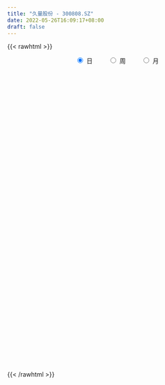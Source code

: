 ```yaml
---
title: "久量股份 - 300808.SZ"
date: 2022-05-26T16:09:17+08:00
draft: false
---
```

{{< rawhtml >}}
    <div style="text-align: center">
        <label style="padding: 1rem;"><input style="margin-right: .5rem" type="radio" name="period" value="D" checked onclick="period_change(this)">日</label>
        <label style="padding: 1rem;"><input style="margin-right: .5rem" type="radio" name="period" value="W" onclick="period_change(this)">周</label>
        <label style="padding: 1rem;"><input style="margin-right: .5rem" type="radio" name="period" value="M" onclick="period_change(this)">月</label>
    </div>
    <div id="chart" style="height: 700px;"></div> 
    <script type="text/javascript">
        const D_v = [9130.0,6498.0,9401.0,7646.0,9562.0,9557.05,7648.88,8255.0,26951.41,16114.0,9359.0,13453.0,18300.0,15762.0,10365.0,14824.0,10695.43,9696.0,22377.76,20679.5,22664.0,58758.9,29338.86,22320.18,24647.75,19310.39,21433.0,16051.0,19814.0,10564.0,12339.0,12375.0,26905.86,31381.75,79685.96,93576.33,58607.0,46443.0,32103.3,24377.0,28130.8,36438.0,25013.0,13509.0,15652.43,20070.0,25926.05,33677.16,23226.06,22202.0,34706.16,30746.0,28258.0,28860.83,23265.0,22105.0,26671.0,112663.75,156931.31,94292.88,109721.21,68671.65,56081.0,48435.05,93908.81,58894.76,32240.94,35574.11,23032.09,49864.96,29469.64,24132.0,34138.0,22440.0,29823.23,21983.76,25812.0,20119.01,21450.56,16797.0,16002.0,28011.05,20563.0,13873.54,13005.0,13642.0,14712.0,16584.9,16130.9,7905.0,7532.0,12567.26,10935.98,10826.01,8797.0,5734.0,8637.0,6042.0,7052.0,7042.0,4974.0,6391.05,6362.0,6331.0,5718.0,3843.0,8147.16,4928.0,7924.0,7793.0,12199.24,6658.23,7463.04,11414.99,8983.0,5228.0,5949.83,6115.78,6502.0,5205.0,10189.0,7092.0,11310.05,7937.05,10514.0,7543.0,8802.05,6667.05,5364.0,7374.0,16906.84,10531.05,7056.76,9387.76,14697.68,10800.0,8991.0,15430.0,13123.56,7629.0,33185.35,20701.17,13784.0,25294.0,16975.0,17147.0,10863.0,14506.0,14375.24,12436.24,15397.0,32298.0,20897.62,16247.97,14369.97,13917.99,16694.99,23948.0,17227.0,17743.24,17736.0,13177.0,8864.99,14620.0,14298.99,13069.0,60209.94,46243.0,30729.99,25089.35,11619.0,11878.05,15510.0,7755.0,21973.0,11140.05,6583.0,9598.0,9602.0,7931.0,8625.0,5977.0,7677.0,9362.05,6321.99,5009.0,6233.65,8904.0,19965.0,31836.97,19101.1,9054.65,43156.35,38958.52,17358.0,13371.65,8830.0,13103.0,17272.0,10648.0,13176.0,12380.87,13785.0,20420.05,21455.0,53737.81,66873.05,80022.01,73235.5,36001.0,37699.05,42414.0,49598.95,23046.0,15655.0,15746.0,15812.0,15766.0,9256.0,13542.0,17510.0,10090.0,9659.0,10864.0,14189.0,9638.0,6542.0,10103.0,8876.0,14387.05,18424.3,14680.0,11337.0,10164.0,6211.65,5520.65,5625.0,15585.06,16147.0,8952.0,10693.0,6672.51,9575.0,80466.95,99550.9,59829.05,41595.05,32883.0,27127.05,15862.0]
const D_histogram = [0.0,0.0,0.0082707692,0.0117323375,0.0202421595,0.0346020139,0.0378017093,0.0407469582,0.0630178811,0.0560003967,0.0563162222,0.0629916603,0.0623425781,0.058909093,0.0429526455,0.0447043029,0.0484523965,0.0410578381,0.0498774967,0.0339244602,0.040740892,0.0728338708,0.0841981384,0.0661853763,0.0720345513,0.0585457598,0.0296809127,-0.0067376773,-0.0549008007,-0.0720373579,-0.1012115587,-0.0940510217,-0.0661921107,-0.0368802312,0.0537929552,0.1027455334,0.1323207393,0.0949299558,0.0734694536,0.0521022837,0.0496639091,0.0023066455,-0.0630694992,-0.1055361771,-0.1120316342,-0.0960233584,-0.0709977387,-0.033812169,-0.0266151343,-0.0372545982,-0.0373711558,-0.1284418987,-0.1393515748,-0.0991283336,-0.0517129646,-0.0187500295,0.0175090496,0.2338592323,0.2576513298,0.2252876597,0.2259182703,0.1975414846,0.1513825693,0.0859420285,0.0952519,0.0281788301,-0.0290727176,-0.1064569675,-0.1417448033,-0.0929531432,-0.0748563974,-0.0538023187,-0.0918643082,-0.11052944,-0.158564456,-0.2036213485,-0.2433473833,-0.2266790429,-0.198633471,-0.1600071037,-0.1349161906,-0.0944279551,-0.0934212872,-0.081901031,-0.0756954828,-0.0672302805,-0.04232306,-0.0217212253,-0.0265464039,-0.0367844671,-0.0293730336,-0.057169528,-0.0945972277,-0.0880207041,-0.0980415094,-0.0832548966,-0.0503139756,-0.0241990203,-0.0253742884,-0.0065208521,0.0073201295,0.0045136176,0.0182130327,0.0338402663,0.0287196558,0.0216466744,-0.0048356975,-0.0261298122,-0.0200218409,-0.0321130444,-0.0848984069,-0.0957736429,-0.0846974514,-0.0921589519,-0.0640514309,-0.0379517518,-0.0131158845,0.0198666328,0.0478847381,0.0692988219,0.0942275981,0.1102650946,0.1336775666,0.1327389362,0.1507457109,0.1461543883,0.145813708,0.1395264716,0.1307999808,0.1207039498,0.1304253121,0.1121940054,0.0790570395,0.0674905282,0.0832981804,0.0788688429,0.0694659071,0.0374967311,-0.0057497595,-0.0244283696,-0.0011464019,-0.0057508842,-0.0097106252,0.0137668725,0.0244614444,0.0316329596,0.0214701878,0.0053936715,0.0119680646,0.0144987449,0.0143291962,-0.0079782272,-0.0251047197,-0.0195217649,-0.0146312047,-0.0059304114,0.0085450287,0.0347960761,0.0471889397,0.0482240247,0.0247453317,0.0183469251,0.012098707,0.0228371833,0.0219096055,0.0021814803,0.047641765,0.030637285,0.031462219,-0.0140885663,-0.047358021,-0.095966686,-0.1399356176,-0.1624181724,-0.2381696263,-0.2521740584,-0.2389312951,-0.1947202663,-0.1444599164,-0.111220569,-0.1073693928,-0.0925391961,-0.0656504801,-0.0324636381,-0.0161402697,-0.0035473912,0.0175424137,0.0402596757,0.0793069526,0.114236531,0.1387501915,0.1359887711,0.175317098,0.1581549676,0.1303756254,0.0824226444,0.0432964333,-0.025997372,-0.0964680056,-0.1337678933,-0.1282333185,-0.1303103328,-0.1769573877,-0.141477768,-0.0956271352,0.0247376656,0.1363007983,0.2266155855,0.2556035335,0.2472417216,0.2325753993,0.1937746259,0.1082540101,0.0449117726,-0.0000349921,-0.0419445701,-0.0624271597,-0.1001725446,-0.1229183906,-0.1647845876,-0.1509707604,-0.1466720115,-0.1450372985,-0.1531237728,-0.1218580281,-0.0979208163,-0.09173399,-0.1101897141,-0.1192597516,-0.2033863489,-0.2467203668,-0.2731395994,-0.3003512014,-0.2614925664,-0.2107431984,-0.1706754046,-0.1160396717,-0.0446618282,0.0054899226,0.0473541392,0.0861886052,0.1125955779,0.1212760169,0.2610659195,0.3072691982,0.3108371125,0.3001882192,0.236468361,0.1997218888,0.1711420903]
const D_fast = [0.0,0.0,0.0103384615,0.0167331142,0.0303034761,0.0533138339,0.0659639567,0.079095945,0.1171213383,0.1241039531,0.1384988341,0.1609221873,0.1758587496,0.1871525377,0.1819342516,0.1948619847,0.2107231775,0.2135930787,0.2348821114,0.22741019,0.2444118448,0.2947132912,0.3271270935,0.3256606754,0.3495184883,0.3506661367,0.3292215178,0.2911185085,0.2292301849,0.1940842882,0.1396071977,0.1232549793,0.1345658626,0.1546576844,0.2587791096,0.3334180711,0.3960734618,0.3824151672,0.3793220285,0.3709804295,0.3809580322,0.33417743,0.2530339105,0.1841831883,0.1496798226,0.1416822589,0.1489584439,0.1776909713,0.1782342224,0.1582811089,0.1488217624,0.0256405448,-0.020107025,-0.0046658671,0.0298212607,0.0580966884,0.0987330299,0.3735480207,0.4617529507,0.4857111955,0.5428213736,0.5638299591,0.5555166861,0.5115616524,0.5446844989,0.4846561365,0.4201364094,0.3161379177,0.245413881,0.2709672553,0.2703499018,0.2779534008,0.2169253343,0.1706278424,0.0829517124,-0.0130105172,-0.1135733978,-0.1535748182,-0.175187614,-0.1765630226,-0.1852011572,-0.1683199105,-0.1906685644,-0.1996235659,-0.2123418884,-0.2206842562,-0.2063578008,-0.1911862724,-0.2026480519,-0.2220822319,-0.2220140568,-0.2641029332,-0.3251799398,-0.3406085923,-0.3751397748,-0.3811668862,-0.3608044592,-0.3407392589,-0.3482580991,-0.3310348758,-0.3153638619,-0.3170419694,-0.2987892961,-0.274701996,-0.2726426925,-0.2743040053,-0.3019953015,-0.3298218692,-0.3287193583,-0.3488388228,-0.422848787,-0.4576674338,-0.4677656051,-0.4982668435,-0.4861721803,-0.4695604392,-0.448003543,-0.4100543675,-0.3700650776,-0.3313262884,-0.2828406126,-0.2392368425,-0.1824049789,-0.1501588752,-0.0944656728,-0.0625183983,-0.0264056517,0.0021887299,0.0261622342,0.0462421908,0.0885698811,0.0983870757,0.0850143697,0.0903204905,0.1269526877,0.142240561,0.150204102,0.1276091087,0.0829251783,0.0581394758,0.081134843,0.0750926397,0.0687052423,0.0956244581,0.1124343912,0.1275141463,0.1227189214,0.1079908231,0.1175572323,0.1237125988,0.1271253491,0.1028233689,0.0794206965,0.0801232101,0.0813559691,0.0885741596,0.1051858569,0.1401359233,0.1643260218,0.177417113,0.1601247529,0.1583130776,0.1550895363,0.1715373083,0.1760871319,0.1569043768,0.2142751028,0.204929944,0.2136204327,0.1645475058,0.119438546,0.0468382094,-0.0321146265,-0.0952017244,-0.2304955849,-0.3075435316,-0.3540335921,-0.3585026298,-0.3443572591,-0.338923054,-0.361914226,-0.3702188283,-0.3597427323,-0.3346717998,-0.3223834988,-0.3106774681,-0.2852020598,-0.2524198788,-0.1935458638,-0.1300571527,-0.0708559443,-0.0396201719,0.0435374295,0.065914041,0.0707286052,0.0433812853,0.0150791824,-0.0607139658,-0.1553016008,-0.2260434618,-0.2525672167,-0.2872218141,-0.378108216,-0.3779980383,-0.3560541893,-0.2295049721,-0.0838666398,0.0631020437,0.1559908751,0.2094394937,0.2529170211,0.2625599042,0.2041027909,0.1519884965,0.1070329839,0.0546372634,0.0185478839,-0.0442406372,-0.0977160809,-0.1807784248,-0.2047072877,-0.2370765416,-0.2717011532,-0.3180685708,-0.3172673331,-0.3178103254,-0.3345569965,-0.3805601492,-0.4194451246,-0.5544183091,-0.6594324188,-0.7541365512,-0.8564359535,-0.8829504601,-0.8848868917,-0.887487949,-0.8618621341,-0.8016497477,-0.7501255162,-0.6964227648,-0.6360411474,-0.5814852803,-0.5424858371,-0.3374294546,-0.2144088763,-0.1331316839,-0.0687335225,-0.0733362903,-0.0601522903,-0.0459465662]
const D_slow = [0.0,0.0,0.0020676923,0.0050007767,0.0100613166,0.01871182,0.0281622474,0.0383489869,0.0541034572,0.0681035564,0.0821826119,0.097930527,0.1135161715,0.1282434447,0.1389816061,0.1501576818,0.162270781,0.1725352405,0.1850046147,0.1934857297,0.2036709528,0.2218794204,0.242928955,0.2594752991,0.2774839369,0.2921203769,0.2995406051,0.2978561858,0.2841309856,0.2661216461,0.2408187564,0.217306001,0.2007579733,0.1915379155,0.2049861543,0.2306725377,0.2637527225,0.2874852114,0.3058525749,0.3188781458,0.3312941231,0.3318707844,0.3161034097,0.2897193654,0.2617114568,0.2377056172,0.2199561826,0.2115031403,0.2048493567,0.1955357072,0.1861929182,0.1540824435,0.1192445498,0.0944624664,0.0815342253,0.0768467179,0.0812239803,0.1396887884,0.2041016209,0.2604235358,0.3169031033,0.3662884745,0.4041341168,0.4256196239,0.4494325989,0.4564773064,0.449209127,0.4225948852,0.3871586843,0.3639203985,0.3452062992,0.3317557195,0.3087896424,0.2811572824,0.2415161684,0.1906108313,0.1297739855,0.0731042248,0.023445857,-0.0165559189,-0.0502849666,-0.0738919554,-0.0972472772,-0.1177225349,-0.1366464056,-0.1534539757,-0.1640347407,-0.1694650471,-0.176101648,-0.1852977648,-0.1926410232,-0.2069334052,-0.2305827121,-0.2525878882,-0.2770982655,-0.2979119896,-0.3104904835,-0.3165402386,-0.3228838107,-0.3245140237,-0.3226839914,-0.321555587,-0.3170023288,-0.3085422622,-0.3013623483,-0.2959506797,-0.2971596041,-0.3036920571,-0.3086975173,-0.3167257784,-0.3379503801,-0.3618937909,-0.3830681537,-0.4061078917,-0.4221207494,-0.4316086874,-0.4348876585,-0.4299210003,-0.4179498158,-0.4006251103,-0.3770682107,-0.3495019371,-0.3160825455,-0.2828978114,-0.2452113837,-0.2086727866,-0.1722193596,-0.1373377417,-0.1046377465,-0.0744617591,-0.041855431,-0.0138069297,0.0059573302,0.0228299622,0.0436545073,0.0633717181,0.0807381948,0.0901123776,0.0886749378,0.0825678454,0.0822812449,0.0808435239,0.0784158676,0.0818575857,0.0879729468,0.0958811867,0.1012487336,0.1025971515,0.1055891677,0.1092138539,0.1127961529,0.1108015961,0.1045254162,0.099644975,0.0959871738,0.094504571,0.0966408282,0.1053398472,0.1171370821,0.1291930883,0.1353794212,0.1399661525,0.1429908293,0.1487001251,0.1541775264,0.1547228965,0.1666333378,0.174292659,0.1821582138,0.1786360722,0.1667965669,0.1428048954,0.107820991,0.0672164479,0.0076740414,-0.0553694732,-0.115102297,-0.1637823636,-0.1998973427,-0.2277024849,-0.2545448331,-0.2776796322,-0.2940922522,-0.3022081617,-0.3062432291,-0.3071300769,-0.3027444735,-0.2926795546,-0.2728528164,-0.2442936837,-0.2096061358,-0.175608943,-0.1317796685,-0.0922409266,-0.0596470203,-0.0390413591,-0.0282172508,-0.0347165938,-0.0588335952,-0.0922755685,-0.1243338982,-0.1569114814,-0.2011508283,-0.2365202703,-0.2604270541,-0.2542426377,-0.2201674381,-0.1635135417,-0.0996126584,-0.037802228,0.0203416219,0.0687852783,0.0958487808,0.107076724,0.107067976,0.0965818334,0.0809750435,0.0559319074,0.0252023097,-0.0159938372,-0.0537365273,-0.0904045301,-0.1266638548,-0.164944798,-0.195409305,-0.2198895091,-0.2428230066,-0.2703704351,-0.300185373,-0.3510319602,-0.4127120519,-0.4809969518,-0.5560847521,-0.6214578937,-0.6741436933,-0.7168125445,-0.7458224624,-0.7569879194,-0.7556154388,-0.743776904,-0.7222297527,-0.6940808582,-0.663761854,-0.5984953741,-0.5216780746,-0.4439687964,-0.3689217416,-0.3098046514,-0.2598741792,-0.2170886566]
const D_data = [['2021-05-17', 13.2603, 13.1606, 12.9812, 13.2803],['2021-05-18', 13.1407, 13.1606, 13.041, 13.1806],['2021-05-19', 13.1905, 13.2902, 13.0809, 13.3202],['2021-05-20', 13.2902, 13.2703, 13.1706, 13.3102],['2021-05-21', 13.3002, 13.38, 13.2504, 13.4298],['2021-05-24', 13.4099, 13.5395, 13.3301, 13.5495],['2021-05-25', 13.5594, 13.4797, 13.3401, 13.5594],['2021-05-26', 13.4697, 13.5295, 13.4298, 13.6392],['2021-05-27', 13.5295, 13.8885, 13.5196, 14.0978],['2021-05-28', 13.9682, 13.6193, 13.5594, 13.9981],['2021-05-31', 13.5594, 13.7489, 13.5594, 13.8386],['2021-06-01', 13.7588, 13.9084, 13.7289, 14.0081],['2021-06-02', 13.9084, 13.8984, 13.8785, 14.1078],['2021-06-03', 13.9383, 13.9184, 13.8885, 14.1577],['2021-06-04', 13.9184, 13.7688, 13.6791, 13.9981],['2021-06-07', 13.8585, 14.0081, 13.8187, 14.1876],['2021-06-08', 14.1377, 14.1078, 13.8785, 14.1577],['2021-06-09', 14.038, 14.0181, 13.9782, 14.1975],['2021-06-10', 14.0181, 14.2873, 14.0181, 14.3571],['2021-06-11', 14.2873, 14.0181, 14.0081, 14.4268],['2021-06-15', 14.0181, 14.3371, 13.8087, 14.3371],['2021-06-16', 14.4568, 14.8356, 14.038, 15.035],['2021-06-17', 14.93, 14.79, 14.52, 14.98],['2021-06-18', 14.67, 14.5, 14.36, 14.83],['2021-06-21', 14.49, 14.86, 14.26, 14.88],['2021-06-22', 14.8, 14.69, 14.51, 14.85],['2021-06-23', 14.62, 14.46, 14.36, 14.68],['2021-06-24', 14.46, 14.24, 14.24, 14.6],['2021-06-25', 14.25, 13.88, 13.85, 14.3],['2021-06-28', 13.9, 14.08, 13.8, 14.14],['2021-06-29', 14.08, 13.77, 13.74, 14.08],['2021-06-30', 13.78, 14.12, 13.7, 14.12],['2021-07-01', 14.15, 14.44, 13.94, 14.51],['2021-07-02', 14.32, 14.6, 14.28, 14.96],['2021-07-05', 14.61, 15.73, 14.51, 15.84],['2021-07-06', 15.78, 15.68, 15.3, 16.82],['2021-07-07', 15.57, 15.78, 15.4, 15.84],['2021-07-08', 15.56, 15.05, 15.05, 15.78],['2021-07-09', 15.07, 15.2, 15.07, 15.6],['2021-07-12', 15.33, 15.18, 15.03, 15.39],['2021-07-13', 15.21, 15.44, 15.03, 15.49],['2021-07-14', 15.46, 14.81, 14.81, 15.63],['2021-07-15', 14.87, 14.3, 14.14, 14.89],['2021-07-16', 14.23, 14.27, 14.23, 14.45],['2021-07-19', 14.24, 14.54, 14.08, 14.57],['2021-07-20', 14.3, 14.8, 14.28, 14.85],['2021-07-21', 14.89, 14.99, 14.7, 15.17],['2021-07-22', 14.93, 15.3, 14.73, 15.3],['2021-07-23', 15.29, 15.05, 15.01, 15.29],['2021-07-26', 14.88, 14.82, 14.52, 15.19],['2021-07-27', 14.99, 14.92, 14.82, 15.43],['2021-07-28', 14.85, 13.49, 13.03, 14.92],['2021-07-29', 13.88, 14.13, 13.68, 14.37],['2021-07-30', 14.13, 14.77, 13.91, 14.83],['2021-08-02', 14.86, 15.05, 14.6, 15.15],['2021-08-03', 14.88, 15.07, 14.88, 15.42],['2021-08-04', 14.88, 15.31, 14.88, 15.53],['2021-08-05', 15.92, 18.37, 15.9, 18.37],['2021-08-06', 17.33, 16.83, 16.66, 17.6],['2021-08-09', 16.49, 16.33, 16.06, 16.98],['2021-08-10', 16.55, 16.88, 16.39, 17.31],['2021-08-11', 16.51, 16.66, 16.14, 16.8],['2021-08-12', 16.51, 16.43, 16.2, 16.9],['2021-08-13', 16.24, 16.04, 15.73, 16.35],['2021-08-16', 16.13, 16.96, 15.96, 16.97],['2021-08-17', 16.75, 15.96, 15.75, 16.75],['2021-08-18', 15.59, 15.81, 15.59, 16.1],['2021-08-19', 15.66, 15.2, 15.08, 15.82],['2021-08-20', 15.1, 15.38, 15.08, 15.57],['2021-08-23', 15.5, 16.43, 15.35, 16.44],['2021-08-24', 16.38, 16.21, 16.12, 16.43],['2021-08-25', 16.33, 16.35, 15.97, 16.46],['2021-08-26', 16.25, 15.55, 15.53, 16.48],['2021-08-27', 15.4, 15.6, 15.24, 15.91],['2021-08-30', 15.61, 14.98, 14.79, 15.68],['2021-08-31', 14.9, 14.65, 14.49, 15.04],['2021-09-01', 14.65, 14.33, 14.15, 14.82],['2021-09-02', 14.38, 14.8, 14.33, 14.85],['2021-09-03', 14.65, 14.9, 14.62, 15.08],['2021-09-06', 14.89, 15.07, 14.68, 15.07],['2021-09-07', 15.09, 14.95, 14.82, 15.09],['2021-09-08', 14.96, 15.22, 14.86, 15.47],['2021-09-09', 15.16, 14.75, 14.72, 15.17],['2021-09-10', 14.8, 14.83, 14.75, 14.97],['2021-09-13', 14.6, 14.73, 14.45, 14.73],['2021-09-14', 14.7, 14.72, 14.65, 14.93],['2021-09-15', 14.75, 14.95, 14.49, 14.98],['2021-09-16', 14.95, 14.97, 14.8, 15.13],['2021-09-17', 14.97, 14.65, 14.4, 15.0],['2021-09-22', 14.45, 14.49, 14.31, 14.65],['2021-09-23', 14.54, 14.65, 14.5, 14.74],['2021-09-24', 14.67, 14.09, 14.06, 14.7],['2021-09-27', 14.14, 13.7, 13.55, 14.4],['2021-09-28', 13.76, 14.06, 13.55, 14.32],['2021-09-29', 13.91, 13.73, 13.73, 14.36],['2021-09-30', 13.73, 13.94, 13.65, 14.02],['2021-10-08', 13.96, 14.2, 13.96, 14.23],['2021-10-11', 14.25, 14.2, 14.06, 14.41],['2021-10-12', 14.21, 13.86, 13.76, 14.22],['2021-10-13', 13.92, 14.1, 13.8, 14.21],['2021-10-14', 14.19, 14.08, 13.91, 14.19],['2021-10-15', 14.12, 13.86, 13.81, 14.12],['2021-10-18', 13.73, 14.06, 13.73, 14.14],['2021-10-19', 14.12, 14.14, 14.03, 14.18],['2021-10-20', 14.14, 13.89, 13.8, 14.14],['2021-10-21', 13.89, 13.81, 13.81, 13.96],['2021-10-22', 13.85, 13.44, 13.44, 13.85],['2021-10-25', 13.39, 13.32, 13.22, 13.48],['2021-10-26', 13.32, 13.56, 13.32, 13.69],['2021-10-27', 13.41, 13.25, 13.18, 13.79],['2021-10-28', 13.25, 12.47, 12.36, 13.37],['2021-10-29', 12.51, 12.7, 12.5, 12.8],['2021-11-01', 12.62, 12.85, 12.61, 12.99],['2021-11-02', 12.77, 12.5, 12.37, 13.15],['2021-11-03', 12.5, 12.88, 12.5, 13.0],['2021-11-04', 12.85, 12.9, 12.82, 12.94],['2021-11-05', 12.81, 12.94, 12.8, 13.05],['2021-11-08', 12.92, 13.14, 12.85, 13.19],['2021-11-09', 13.08, 13.21, 13.05, 13.3],['2021-11-10', 13.19, 13.25, 13.07, 13.27],['2021-11-11', 13.35, 13.43, 13.25, 13.55],['2021-11-12', 13.41, 13.46, 13.22, 13.49],['2021-11-15', 13.48, 13.71, 13.34, 13.71],['2021-11-16', 13.72, 13.53, 13.49, 13.76],['2021-11-17', 13.54, 13.89, 13.5, 13.93],['2021-11-18', 13.86, 13.73, 13.65, 13.96],['2021-11-19', 13.71, 13.86, 13.52, 13.91],['2021-11-22', 13.86, 13.86, 13.74, 14.07],['2021-11-23', 13.84, 13.88, 13.8, 13.98],['2021-11-24', 13.99, 13.9, 13.72, 13.99],['2021-11-25', 13.9, 14.24, 13.9, 14.4],['2021-11-26', 14.18, 13.96, 13.89, 14.18],['2021-11-29', 13.7, 13.71, 13.68, 13.88],['2021-11-30', 13.71, 13.92, 13.71, 14.14],['2021-12-01', 13.92, 14.34, 13.91, 14.34],['2021-12-02', 14.3, 14.19, 14.05, 14.3],['2021-12-03', 14.17, 14.16, 14.08, 14.24],['2021-12-06', 14.28, 13.82, 13.67, 14.39],['2021-12-07', 13.79, 13.5, 13.45, 13.95],['2021-12-08', 13.58, 13.64, 13.43, 13.65],['2021-12-09', 13.6, 14.18, 13.5, 14.54],['2021-12-10', 14.18, 13.89, 13.83, 14.18],['2021-12-13', 13.87, 13.88, 13.76, 14.1],['2021-12-14', 13.9, 14.29, 13.88, 14.39],['2021-12-15', 14.27, 14.25, 14.13, 14.31],['2021-12-16', 14.21, 14.29, 14.15, 14.47],['2021-12-17', 14.29, 14.1, 14.03, 14.31],['2021-12-20', 13.91, 13.98, 13.91, 14.2],['2021-12-21', 13.97, 14.26, 13.91, 14.3],['2021-12-22', 14.29, 14.26, 14.11, 14.35],['2021-12-23', 14.28, 14.26, 14.16, 14.45],['2021-12-24', 14.31, 13.94, 13.88, 14.86],['2021-12-27', 13.76, 13.9, 13.32, 14.07],['2021-12-28', 13.88, 14.15, 13.79, 14.24],['2021-12-29', 14.12, 14.17, 13.95, 14.31],['2021-12-30', 14.2, 14.26, 14.12, 14.39],['2021-12-31', 14.26, 14.41, 14.21, 14.45],['2022-01-04', 14.41, 14.7, 14.27, 14.73],['2022-01-05', 14.71, 14.68, 14.42, 14.77],['2022-01-06', 14.69, 14.63, 14.5, 14.84],['2022-01-07', 14.64, 14.31, 14.25, 14.75],['2022-01-10', 14.32, 14.48, 14.13, 14.65],['2022-01-11', 14.49, 14.48, 14.38, 14.66],['2022-01-12', 14.55, 14.74, 14.5, 14.77],['2022-01-13', 14.8, 14.66, 14.65, 14.87],['2022-01-14', 14.51, 14.4, 14.37, 14.78],['2022-01-17', 14.38, 15.33, 14.34, 15.7],['2022-01-18', 15.26, 14.68, 14.53, 15.26],['2022-01-19', 14.55, 14.91, 14.51, 15.07],['2022-01-20', 14.99, 14.24, 14.18, 14.99],['2022-01-21', 14.18, 14.18, 14.12, 14.43],['2022-01-24', 14.05, 13.73, 13.72, 14.19],['2022-01-25', 13.7, 13.46, 13.14, 13.86],['2022-01-26', 13.43, 13.44, 13.22, 13.65],['2022-01-27', 13.16, 12.35, 12.26, 13.31],['2022-01-28', 12.6, 12.68, 12.38, 12.88],['2022-02-07', 12.98, 12.81, 12.63, 13.05],['2022-02-08', 12.81, 13.16, 12.72, 13.2],['2022-02-09', 13.21, 13.33, 13.13, 13.42],['2022-02-10', 13.28, 13.21, 13.12, 13.41],['2022-02-11', 13.15, 12.82, 12.71, 13.25],['2022-02-14', 12.7, 12.89, 12.68, 13.09],['2022-02-15', 12.84, 13.05, 12.62, 13.05],['2022-02-16', 12.96, 13.21, 12.82, 13.23],['2022-02-17', 13.12, 13.07, 13.02, 13.28],['2022-02-18', 13.11, 13.05, 12.88, 13.11],['2022-02-21', 12.99, 13.21, 12.99, 13.29],['2022-02-22', 13.16, 13.33, 12.91, 13.34],['2022-02-23', 13.33, 13.71, 13.22, 13.79],['2022-02-24', 13.61, 13.9, 13.39, 14.08],['2022-02-25', 13.8, 14.0, 13.71, 14.13],['2022-02-28', 14.13, 13.8, 13.6, 14.15],['2022-03-01', 13.78, 14.53, 13.71, 14.61],['2022-03-02', 14.03, 14.0, 13.89, 14.19],['2022-03-03', 14.03, 13.85, 13.8, 14.09],['2022-03-04', 13.79, 13.47, 13.4, 13.9],['2022-03-07', 13.46, 13.39, 13.28, 13.57],['2022-03-08', 13.34, 12.72, 12.71, 13.46],['2022-03-09', 12.7, 12.27, 11.76, 12.92],['2022-03-10', 12.48, 12.29, 12.27, 12.68],['2022-03-11', 12.24, 12.62, 12.01, 12.66],['2022-03-14', 12.45, 12.41, 12.33, 12.76],['2022-03-15', 12.34, 11.57, 11.57, 12.48],['2022-03-16', 11.74, 12.41, 11.56, 12.45],['2022-03-17', 12.41, 12.63, 12.41, 12.97],['2022-03-18', 12.6, 13.95, 12.46, 14.1],['2022-03-21', 13.96, 14.5, 13.96, 15.18],['2022-03-22', 14.63, 14.9, 14.48, 15.2],['2022-03-23', 15.2, 14.63, 14.5, 15.2],['2022-03-24', 14.8, 14.41, 14.35, 14.8],['2022-03-25', 14.39, 14.46, 14.3, 14.8],['2022-03-28', 14.47, 14.19, 14.0, 14.79],['2022-03-29', 14.1, 13.4, 13.28, 14.2],['2022-03-30', 13.44, 13.35, 13.16, 13.69],['2022-03-31', 13.41, 13.32, 13.15, 13.51],['2022-04-01', 13.46, 13.12, 13.02, 13.46],['2022-04-06', 13.26, 13.19, 12.91, 13.28],['2022-04-07', 13.2, 12.76, 12.75, 13.2],['2022-04-08', 12.78, 12.7, 12.52, 12.84],['2022-04-11', 12.7, 12.17, 12.11, 12.75],['2022-04-12', 12.17, 12.66, 11.98, 12.77],['2022-04-13', 12.66, 12.46, 12.42, 12.78],['2022-04-14', 12.57, 12.31, 12.27, 12.57],['2022-04-15', 12.3, 12.03, 12.0, 12.3],['2022-04-18', 12.15, 12.45, 11.82, 12.63],['2022-04-19', 12.44, 12.39, 12.33, 12.57],['2022-04-20', 12.34, 12.14, 12.09, 12.55],['2022-04-21', 12.12, 11.68, 11.62, 12.26],['2022-04-22', 11.7, 11.59, 11.3, 11.7],['2022-04-25', 11.4, 10.22, 10.16, 11.42],['2022-04-26', 10.39, 10.15, 9.48, 10.48],['2022-04-27', 9.49, 9.9, 9.22, 9.9],['2022-04-28', 9.69, 9.44, 9.34, 9.88],['2022-04-29', 9.5, 9.99, 9.45, 10.07],['2022-05-05', 10.12, 10.1, 9.78, 10.25],['2022-05-06', 9.89, 9.96, 9.8, 10.08],['2022-05-09', 9.99, 10.18, 9.99, 10.25],['2022-05-10', 10.1, 10.56, 9.9, 10.74],['2022-05-11', 10.54, 10.5, 10.39, 10.7],['2022-05-12', 10.39, 10.56, 10.38, 10.65],['2022-05-13', 10.68, 10.69, 10.4, 10.74],['2022-05-16', 10.72, 10.69, 10.58, 10.8],['2022-05-17', 10.62, 10.56, 10.44, 10.7],['2022-05-18', 10.56, 12.67, 10.48, 12.67],['2022-05-19', 12.23, 12.15, 11.87, 12.25],['2022-05-20', 11.88, 11.93, 11.72, 12.21],['2022-05-23', 11.78, 11.92, 11.64, 11.98],['2022-05-24', 11.92, 11.22, 11.22, 11.98],['2022-05-25', 11.22, 11.42, 11.13, 11.63],['2022-05-26', 11.5, 11.46, 11.19, 11.5]]
const W_v = [3373.56,10877.94,315278.47,643795.14,294378.21,191004.7,198931.52,163910.62,213901.63,215557.05,243559.87,343967.96,462558.41,213259.3,149951.24,84163.76,112365.11,82810.82,70245.78,47486.51,86461.3,159030.52,161727.3,199998.92,214403.04,283363.48,232023.72,146139.29,133654.91,43386.08,69591.11,181383.73,150172.03,85344.15,51155.15,74625.75,59987.73,61368.67,145929.97,235733.04,314711.17,125851.85,82063.13,30209.58,12335.54,64716.79,335822.47,449429.22,736615.6199999999,312089.33,271638.85,229019.48,143928.1,100658.01,85901.25,94338.95,61459.0,81991.82,100102.87,81326.57,57499.26,55061.71,31051.0,26989.0,65324.12,93259.62,61163.75,51495.0,50711.0,48978.97,59363.1,72326.92,62667.41,50882.18,11839.8,34647.05,42237.0,68526.34,67239.0,78272.69,133081.94,101256.14,93565.61,310415.59,127467.8,118551.7,144772.99,341636.06,377201.79,243650.71,160044.6,119188.56,95246.59,74074.8,28004.26,36292.99,8637.0,31501.05,30401.16,39502.47,39038.86,35103.78,46106.15,46842.94,50933.2,90069.08,84063.0,89012.48,82128.54,76654.24,64029.98,173891.28,68256.1,42339.0,34347.04,86040.72,121899.17,63029.0,121778.73,293830.61,146459.95,40834.0,61665.0,49348.0,68992.35,11732.3,57002.06,256094.41,117467.1]
const W_histogram = [0.0,0.6159744729,1.1929226045,1.3337331325,1.3398377547,1.1445867798,0.9487427484,0.7270119465,0.4742865795,0.2168352673,-0.04833682,0.0141129313,-0.1648204549,-0.2194855209,-0.423813561,-0.5643575769,-0.6163129282,-0.6891713706,-0.7259751909,-0.7346885629,-0.6513523181,-0.5411126811,-0.3424344484,-0.3085702352,-0.1989165338,-0.1618750475,-0.0520240757,-0.1254755307,-0.1325550391,-0.1699277234,-0.1940298069,-0.1241243851,-0.1431170519,-0.1662383249,-0.1483579776,-0.1651940849,-0.1484452359,-0.1080011512,-0.0291352385,0.0894772769,-0.0037567021,-0.0155412171,-0.1054203472,-0.1807558393,-0.1802646131,-0.1350396801,0.0627811177,0.1624804416,0.3102541353,0.3123635615,0.3381480785,0.1463249783,0.0365283434,-0.1027199788,-0.2331682615,-0.4181736047,-0.527467256,-0.672089599,-0.7591151027,-0.7534786519,-0.7507042461,-0.7691477764,-0.7447231208,-0.607758506,-0.4346793357,-0.266134499,-0.1958290662,-0.0898054157,-0.0329264459,-0.0046580221,0.0652801091,0.1390776418,0.1347507632,0.113827997,0.124694465,0.1431830782,0.1702462071,0.2066014013,0.24067317,0.2773480934,0.3279439199,0.3135446477,0.3439635782,0.392436997,0.3511500938,0.3640953503,0.3418770916,0.4473378669,0.4443970436,0.3809497869,0.3381955624,0.2511695099,0.1805894449,0.116585787,0.0355428363,-0.0258473748,-0.0454772995,-0.0760905991,-0.1169152526,-0.1821552682,-0.196321891,-0.1594176597,-0.0997325618,-0.047815638,0.0030015217,0.0204643081,0.0466916277,0.0533185521,0.0873965387,0.1003186321,0.1111999338,0.1001947679,-0.0058664767,-0.0612727845,-0.0761418264,-0.018701175,-0.0133568612,-0.0613368899,-0.0009620845,0.071834193,0.0303735047,-0.0218847751,-0.0940758468,-0.1600835505,-0.2924190332,-0.3585300238,-0.3303485515,-0.2112437698,-0.1500404265]
const W_fast = [0.0,0.7699680912,1.6451468738,2.119390685,2.4604547458,2.5513504658,2.5926921215,2.5527143062,2.4185605842,2.2153180888,1.9380617965,2.0040397806,1.7839012807,1.6743648345,1.3640834042,1.082449994,0.8764164107,0.6312651256,0.4129675076,0.2205819949,0.1410801602,0.1160416269,0.2291112475,0.1858329019,0.2457574698,0.2423301943,0.3391751472,0.2343548095,0.1941365413,0.1142819262,0.041672391,0.0805467165,0.0257747867,-0.0389060675,-0.0581152146,-0.1162498431,-0.1366123031,-0.1231685063,-0.0515864032,0.0893954314,-0.004777723,-0.0204475423,-0.1366817592,-0.2572062111,-0.3017811383,-0.2903161252,-0.076800048,0.0635193862,0.2888566138,0.3690569304,0.479378467,0.3241366114,0.2234720623,0.0585437454,-0.1301966026,-0.419745347,-0.6609058123,-0.9735505551,-1.2503548344,-1.4330880466,-1.6179897023,-1.8287201767,-1.9904763014,-2.005451313,-1.9410419766,-1.8390307647,-1.8176825984,-1.7341103018,-1.6854629435,-1.6583590252,-1.5721008667,-1.4635339236,-1.4341731114,-1.4266388784,-1.3845987941,-1.3303144113,-1.2606897306,-1.1726841862,-1.078444125,-0.9724321782,-0.8398503717,-0.7758634821,-0.659453657,-0.5128709889,-0.4663703687,-0.3624012746,-0.2991502604,-0.0818550184,0.0263034192,0.0580936092,0.0998882753,0.0756546004,0.0502218966,0.0153646854,-0.0567925562,-0.124644611,-0.1556438606,-0.2052798099,-0.2753332766,-0.3861121092,-0.4493592047,-0.4523093884,-0.4175574309,-0.3775944166,-0.3260268765,-0.3034480131,-0.2655477866,-0.2455912242,-0.1896641029,-0.1516623514,-0.1129810663,-0.0989375402,-0.206465404,-0.277189908,-0.3110944064,-0.2583290488,-0.2563239503,-0.3196382014,-0.2595039172,-0.1687490915,-0.2026164036,-0.2603458772,-0.3560559106,-0.4620845019,-0.6675247429,-0.8232682395,-0.877673905,-0.8113800657,-0.7876868291]
const W_slow = [0.0,0.1539936182,0.4522242693,0.7856575525,1.1206169911,1.4067636861,1.6439493732,1.8257023598,1.9442740047,1.9984828215,1.9863986165,1.9899268493,1.9487217356,1.8938503554,1.7878969651,1.6468075709,1.4927293389,1.3204364962,1.1389426985,0.9552705578,0.7924324783,0.657154308,0.5715456959,0.4944031371,0.4446740037,0.4042052418,0.3911992229,0.3598303402,0.3266915804,0.2842096496,0.2357021979,0.2046711016,0.1688918386,0.1273322574,0.090242763,0.0489442418,0.0118329328,-0.015167355,-0.0224511647,-0.0000818454,-0.001021021,-0.0049063252,-0.031261412,-0.0764503719,-0.1215165251,-0.1552764452,-0.1395811657,-0.0989610553,-0.0213975215,0.0566933689,0.1412303885,0.1778116331,0.1869437189,0.1612637242,0.1029716588,-0.0015717423,-0.1334385563,-0.3014609561,-0.4912397318,-0.6796093947,-0.8672854562,-1.0595724003,-1.2457531805,-1.397692807,-1.506362641,-1.5728962657,-1.6218535322,-1.6443048862,-1.6525364976,-1.6537010031,-1.6373809759,-1.6026115654,-1.5689238746,-1.5404668754,-1.5092932591,-1.4734974895,-1.4309359378,-1.3792855874,-1.319117295,-1.2497802716,-1.1677942916,-1.0894081297,-1.0034172352,-0.9053079859,-0.8175204625,-0.7264966249,-0.641027352,-0.5291928853,-0.4180936244,-0.3228561777,-0.2383072871,-0.1755149096,-0.1303675483,-0.1012211016,-0.0923353925,-0.0987972362,-0.1101665611,-0.1291892109,-0.158418024,-0.2039568411,-0.2530373138,-0.2928917287,-0.3178248692,-0.3297787786,-0.3290283982,-0.3239123212,-0.3122394143,-0.2989097762,-0.2770606416,-0.2519809835,-0.2241810001,-0.1991323081,-0.2005989273,-0.2159171234,-0.23495258,-0.2396278738,-0.2429670891,-0.2583013115,-0.2585418327,-0.2405832844,-0.2329899083,-0.238461102,-0.2619800637,-0.3020009514,-0.3751057097,-0.4647382156,-0.5473253535,-0.600136296,-0.6376464026]
const W_data = [['2019-11-29', 13.171, 15.8052, 13.171, 15.8052],['2019-12-06', 17.3857, 25.4573, 17.3857, 25.4573],['2019-12-13', 28.002, 28.9761, 27.7038, 37.2763],['2019-12-20', 27.833, 26.5606, 26.4612, 30.0],['2019-12-27', 26.2624, 26.4811, 25.8648, 27.5149],['2020-01-03', 25.8549, 24.6223, 23.8569, 25.8549],['2020-01-10', 24.8111, 24.6123, 24.2247, 25.5964],['2020-01-17', 24.5328, 24.0755, 24.0457, 25.1889],['2020-01-23', 24.1352, 23.1511, 22.8728, 25.6262],['2020-02-07', 20.835, 22.2664, 18.8867, 23.0119],['2020-02-14', 23.5089, 21.1034, 20.9742, 24.4433],['2020-02-21', 21.2326, 24.9304, 21.173, 24.9304],['2020-02-28', 25.0, 21.8091, 21.7992, 26.998],['2020-03-06', 21.9682, 22.8529, 21.67, 23.7575],['2020-03-13', 22.3857, 20.2783, 19.3738, 22.664],['2020-03-20', 20.4473, 19.9901, 18.4891, 20.7555],['2020-03-27', 19.6024, 20.328, 19.503, 21.4712],['2020-04-03', 19.6223, 19.4036, 18.7177, 19.8807],['2020-04-10', 19.6223, 19.165, 19.165, 20.1392],['2020-04-17', 19.0557, 18.9563, 18.7674, 19.3837],['2020-04-24', 18.9662, 19.8807, 18.9066, 20.4473],['2020-04-30', 19.831, 20.3678, 17.9225, 20.8449],['2020-05-08', 20.0, 22.0477, 19.9602, 22.0477],['2020-05-15', 22.0179, 20.4274, 20.3877, 22.2565],['2020-05-22', 20.5567, 21.6302, 19.9801, 22.0875],['2020-05-29', 21.6103, 21.0338, 20.5865, 23.0915],['2020-06-05', 21.0338, 22.3161, 20.9841, 23.4891],['2020-06-12', 21.5805, 20.0994, 19.8807, 21.7694],['2020-06-19', 20.2694, 20.6582, 20.0401, 21.8546],['2020-06-24', 20.5585, 20.0799, 20.0401, 20.7878],['2020-07-03', 20.0799, 19.9703, 19.4518, 20.0799],['2020-07-10', 19.9802, 21.1767, 19.9802, 21.7749],['2020-07-17', 21.5356, 20.1198, 19.8905, 22.2136],['2020-07-24', 20.1398, 19.8506, 19.741, 21.1966],['2020-07-31', 19.8407, 20.2395, 19.402, 20.5386],['2020-08-07', 20.3491, 19.6911, 19.5416, 20.718],['2020-08-14', 19.8008, 19.9902, 19.5216, 20.4389],['2020-08-21', 20.0899, 20.3392, 19.7011, 20.4887],['2020-08-28', 20.4389, 21.0869, 19.6413, 21.386],['2020-09-04', 21.1268, 22.1438, 20.4688, 22.2833],['2020-09-11', 22.3432, 19.5914, 19.063, 23.4299],['2020-09-18', 19.6413, 20.3192, 19.6413, 20.8078],['2020-09-25', 20.3491, 19.0131, 19.0032, 20.4389],['2020-09-30', 19.0929, 18.6243, 18.2454, 19.2225],['2020-10-09', 18.724, 19.2125, 18.724, 19.2724],['2020-10-16', 19.2026, 19.7509, 19.2026, 19.8706],['2020-10-23', 19.8307, 22.2734, 19.5715, 23.1607],['2020-10-30', 22.2435, 21.9244, 20.9374, 25.9324],['2020-11-06', 22.4927, 23.3801, 21.4359, 29.3123],['2020-11-13', 23.5994, 22.2136, 21.2465, 24.1577],['2020-11-20', 22.1737, 22.8616, 21.1069, 23.7589],['2020-11-27', 22.9713, 19.9005, 19.6014, 23.42],['2020-12-04', 19.9204, 20.2096, 19.5515, 21.4758],['2020-12-11', 20.2395, 19.1627, 19.053, 20.6084],['2020-12-18', 19.1328, 18.4249, 18.1956, 19.711],['2020-12-25', 18.3252, 16.6303, 16.2514, 18.5844],['2020-12-31', 16.5704, 16.391, 15.8925, 16.9792],['2021-01-08', 16.391, 14.7459, 14.3371, 16.73],['2021-01-15', 14.4867, 14.2075, 13.0709, 14.6861],['2021-01-22', 14.1277, 14.4568, 14.0978, 15.1547],['2021-01-29', 14.4568, 13.7289, 13.5096, 14.5963],['2021-02-05', 13.6591, 12.6721, 12.6322, 14.1776],['2021-02-10', 12.5824, 12.4528, 12.0938, 12.6721],['2021-02-19', 12.5923, 13.5694, 12.5923, 13.6392],['2021-02-26', 13.5694, 14.2374, 13.37, 14.3271],['2021-03-05', 13.9583, 14.6063, 13.9583, 15.2045],['2021-03-12', 14.7658, 13.6093, 13.2603, 14.9353],['2021-03-19', 13.5495, 14.1876, 13.2304, 14.5864],['2021-03-26', 14.1876, 13.7289, 13.6093, 14.5664],['2021-04-02', 13.9184, 13.3501, 13.0211, 13.9184],['2021-04-09', 13.38, 13.9283, 13.2902, 14.2374],['2021-04-16', 13.8685, 14.2175, 13.5794, 14.3172],['2021-04-23', 14.2175, 13.3102, 13.2902, 14.367],['2021-04-30', 13.2603, 12.9114, 12.7618, 13.8685],['2021-05-07', 12.9114, 13.1606, 12.9014, 13.2105],['2021-05-14', 13.2105, 13.2304, 13.031, 13.3301],['2021-05-21', 13.2603, 13.38, 12.9812, 13.4298],['2021-05-28', 13.4099, 13.6193, 13.3301, 14.0978],['2021-06-04', 13.5594, 13.7688, 13.5594, 14.1577],['2021-06-11', 13.8585, 14.0181, 13.8187, 14.4268],['2021-06-18', 14.0181, 14.5, 13.8087, 15.035],['2021-06-25', 14.49, 13.88, 13.85, 14.88],['2021-07-02', 13.9, 14.6, 13.7, 14.96],['2021-07-09', 14.61, 15.2, 14.51, 16.82],['2021-07-16', 15.33, 14.27, 14.14, 15.63],['2021-07-23', 14.24, 15.05, 14.08, 15.3],['2021-07-30', 14.88, 14.77, 13.03, 15.43],['2021-08-06', 14.86, 16.83, 14.6, 18.37],['2021-08-13', 16.49, 16.04, 15.73, 17.31],['2021-08-20', 16.13, 15.38, 15.08, 16.97],['2021-08-27', 15.5, 15.6, 15.24, 16.48],['2021-09-03', 15.61, 14.9, 14.15, 15.68],['2021-09-10', 14.89, 14.83, 14.68, 15.47],['2021-09-17', 14.6, 14.65, 14.4, 15.13],['2021-09-24', 14.45, 14.09, 14.06, 14.74],['2021-09-30', 14.14, 13.94, 13.55, 14.4],['2021-10-08', 13.96, 14.2, 13.96, 14.23],['2021-10-15', 14.25, 13.86, 13.76, 14.41],['2021-10-22', 13.73, 13.44, 13.44, 14.18],['2021-10-29', 13.39, 12.7, 12.36, 13.79],['2021-11-05', 12.62, 12.94, 12.37, 13.15],['2021-11-12', 12.92, 13.46, 12.85, 13.55],['2021-11-19', 13.48, 13.86, 13.34, 13.96],['2021-11-26', 13.86, 13.96, 13.72, 14.4],['2021-12-03', 13.7, 14.16, 13.68, 14.34],['2021-12-10', 14.28, 13.89, 13.43, 14.54],['2021-12-17', 13.87, 14.1, 13.76, 14.47],['2021-12-24', 13.91, 13.94, 13.88, 14.86],['2021-12-31', 13.76, 14.41, 13.32, 14.45],['2022-01-07', 14.41, 14.31, 14.25, 14.84],['2022-01-14', 14.32, 14.4, 14.13, 14.87],['2022-01-21', 14.38, 14.18, 14.12, 15.7],['2022-01-28', 14.05, 12.68, 12.26, 14.19],['2022-02-11', 12.98, 12.82, 12.63, 13.42],['2022-02-18', 12.7, 13.05, 12.62, 13.28],['2022-02-25', 12.99, 14.0, 12.91, 14.13],['2022-03-04', 14.13, 13.47, 13.4, 14.61],['2022-03-11', 13.46, 12.62, 11.76, 13.57],['2022-03-18', 12.45, 13.95, 11.56, 14.1],['2022-03-25', 13.96, 14.46, 13.96, 15.2],['2022-04-01', 14.47, 13.12, 13.02, 14.79],['2022-04-08', 13.26, 12.7, 12.52, 13.28],['2022-04-15', 12.7, 12.03, 11.98, 12.78],['2022-04-22', 12.15, 11.59, 11.3, 12.63],['2022-04-29', 11.4, 9.99, 9.22, 11.42],['2022-05-06', 10.12, 9.96, 9.78, 10.25],['2022-05-13', 9.99, 10.69, 9.9, 10.74],['2022-05-20', 10.72, 11.93, 10.44, 12.67],['2022-05-27', 11.78, 11.46, 11.13, 11.98]]
const M_v = [3373.56,1368826.6600000001,663251.5699999999,1265643.29,597617.2700000001,408157.0699999999,859492.7399999999,584531.5800000001,508318.5899999999,379111.12,751369.7699999999,862304.02,1569686.3800000004,465962.21,320920.52,178425.83,283687.34,267160.61,166609.19,405768.77,759495.6900000001,1174340.1500000001,301000.21,110041.68,183536.25,379761.7799999999,382831.6,171781.41,722196.8100000001,236585.35,442295.8699999999]
const M_histogram = [0.0,0.5404845584,0.7779984596,0.7974352123,0.5771233693,0.496532974,0.4552242751,0.3146584645,0.2328483222,0.1992556017,0.0152217823,0.0996357211,0.0072518872,-0.284650149,-0.632214655,-0.7926661829,-0.9172441604,-0.9769948695,-0.911856325,-0.7995405394,-0.6439216911,-0.5169910926,-0.4511697392,-0.4598959958,-0.3568501562,-0.2349231262,-0.2486931245,-0.1643463816,-0.124657245,-0.296635424,-0.2852663168]
const M_fast = [0.0,0.675605698,1.1076192141,1.3264147699,1.2503837692,1.2939266175,1.3664239873,1.3045227928,1.2809247311,1.2971459109,1.1169175372,1.2262404063,1.1356695441,0.7726049707,0.266986801,-0.0916312727,-0.4455202903,-0.7495197168,-0.9123452536,-0.9999146028,-1.0052761773,-1.0075933519,-1.0545644333,-1.1782646888,-1.1644313882,-1.1012351398,-1.1771784193,-1.1339182717,-1.1253934464,-1.3715304814,-1.4314779534]
const M_slow = [0.0,0.1351211396,0.3296207545,0.5289795576,0.6732603999,0.7973936434,0.9111997122,0.9898643283,1.0480764089,1.0978903093,1.1016957549,1.1266046851,1.1284176569,1.0572551197,0.899201456,0.7010349102,0.4717238701,0.2274751527,-0.0004889285,-0.2003740634,-0.3613544862,-0.4906022593,-0.6033946941,-0.7183686931,-0.8075812321,-0.8663120136,-0.9284852948,-0.9695718902,-1.0007362014,-1.0748950574,-1.1462116366]
const M_data = [['2019-11-29', 13.171, 15.8052, 13.171, 15.8052],['2019-12-31', 17.3857, 24.2744, 17.3857, 37.2763],['2020-01-23', 24.4533, 23.1511, 22.8728, 25.6262],['2020-02-28', 20.835, 21.8091, 18.8867, 26.998],['2020-03-31', 21.9682, 18.8966, 18.4891, 23.7575],['2020-04-30', 18.9066, 20.3678, 17.9225, 20.8449],['2020-05-29', 20.0, 21.0338, 19.9602, 23.0915],['2020-06-30', 21.0338, 19.741, 19.4518, 23.4891],['2020-07-31', 19.7709, 20.2395, 19.402, 22.2136],['2020-08-31', 20.3491, 20.8576, 19.5216, 21.4159],['2020-09-30', 20.8875, 18.6243, 18.2454, 23.4299],['2020-10-30', 18.724, 21.9244, 18.724, 25.9324],['2020-11-30', 22.4927, 19.8905, 19.5515, 29.3123],['2020-12-31', 20.0201, 16.391, 15.8925, 21.4758],['2021-01-29', 16.391, 13.7289, 13.0709, 16.73],['2021-02-26', 13.6591, 14.2374, 12.0938, 14.3271],['2021-03-31', 13.9583, 13.3102, 13.0211, 15.2045],['2021-04-30', 13.3999, 12.9114, 12.7618, 14.367],['2021-05-31', 12.9114, 13.7489, 12.9014, 14.0978],['2021-06-30', 13.7588, 14.12, 13.6791, 15.035],['2021-07-30', 14.15, 14.77, 13.03, 16.82],['2021-08-31', 14.86, 14.65, 14.49, 18.37],['2021-09-30', 14.65, 13.94, 13.55, 15.47],['2021-10-29', 13.96, 12.7, 12.36, 14.41],['2021-11-30', 12.62, 13.92, 12.37, 14.4],['2021-12-31', 13.92, 14.41, 13.32, 14.86],['2022-01-28', 14.41, 12.68, 12.26, 15.7],['2022-02-28', 12.98, 13.8, 12.62, 14.15],['2022-03-31', 13.78, 13.32, 11.56, 15.2],['2022-04-29', 13.46, 9.99, 9.22, 13.46],['2022-05-31', 10.12, 11.46, 9.78, 12.67]]
        const D_a = [null,null,null,null,null,null,null,null,null,null,null,null,null,null,null,null,null,null,null,null,null,15.035,null,null,null,null,null,null,null,null,null,13.7,null,null,null,16.82,null,null,null,null,null,null,null,null,14.08,null,null,null,null,null,null,null,null,null,null,null,null,18.37,null,null,null,null,null,null,null,null,null,null,null,null,null,null,null,null,null,null,14.15,null,null,null,null,15.47,null,null,null,null,null,null,null,null,null,null,13.55,null,null,null,null,14.41,null,null,null,null,null,null,null,null,null,null,null,null,12.36,null,null,null,null,null,null,null,null,null,null,null,null,null,null,null,null,null,null,null,14.4,null,null,null,null,null,null,null,null,13.43,null,null,null,null,null,null,null,null,null,null,null,14.86,null,null,null,null,null,null,null,null,null,14.13,null,null,null,null,null,15.26,null,null,null,null,null,null,12.26,null,null,null,null,null,null,null,null,null,null,null,null,null,null,null,null,null,14.61,null,null,null,null,null,null,null,null,null,null,11.56,null,null,null,15.2,null,null,null,null,null,null,null,null,null,null,null,null,null,null,null,null,null,null,null,null,null,null,null,9.22,null,null,null,null,null,null,null,null,null,null,null,12.67,null,null,null,null,null,null]
const W_a = [null,null,37.2763,null,null,null,null,null,null,null,null,null,null,null,null,18.4891,null,null,null,null,null,null,null,null,null,null,23.4891,null,null,null,null,null,null,null,19.402,null,null,null,null,null,null,null,null,null,null,null,null,null,29.3123,null,null,null,null,null,null,null,null,null,null,null,null,null,12.0938,null,null,null,null,null,null,null,null,null,null,null,null,null,null,null,null,null,null,null,null,null,null,null,null,18.37,null,null,null,null,null,null,null,null,null,null,null,12.36,null,null,null,null,null,null,null,null,null,null,null,15.7,null,null,null,null,null,null,null,null,null,null,null,null,9.22,null,null,null,null]
const M_a = [null,37.2763,null,null,null,null,null,null,null,null,null,null,null,null,null,12.0938,null,null,null,null,null,18.37,null,null,null,null,null,null,null,null,null]
        const D_b = [[{ coord: ['2021-06-16', 15.035] }, { coord: ['2022-03-22', 14.08] }]]
const W_b = [[{ coord: ['2019-12-13', 23.4891] }, { coord: ['2020-11-06', 19.402] }],[{ coord: ['2021-02-10', 15.7] }, { coord: ['2022-01-21', 12.36] }]]
const M_b = []
    </script>
{{< /rawhtml >}}